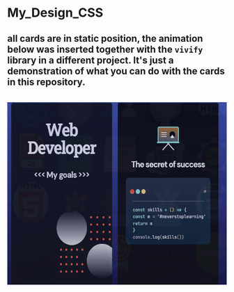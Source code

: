 # My_Design_CSS
## all cards are in static position, the animation below was inserted together with the `vivify` library in a different project. It's just a demonstration of what you can do with the cards in this repository.
<br/>
 <img height="420" align="center" src="https://github.com/TeoNogueira/My_Design_CSS/blob/master/gifs/CARDS.gif">
